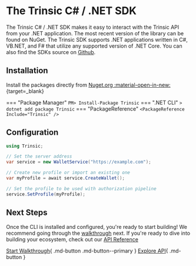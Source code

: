 # The Trinsic C# / .NET SDK  
The Trinsic C# / .NET SDK makes it easy to interact with the Trinsic API from your .NET application. The most recent version of the library can be found on NuGet. The Trinsic SDK  supports .NET applications written in C#, VB.NET, and F# that utilize any supported version of .NET Core. You can also find the SDKs source on [Github](https://github.com/trinsic-id/sdk/dotnet).

## Installation
Install the packages directly from [Nuget.org :material-open-in-new:](https://www.nuget.org/packages/Trinsic){target=_blank}

=== "Package Manager"
    ```
    PM> Install-Package Trinsic
    ```
=== ".NET CLI"
    ```
    > dotnet add package Trinsic
    ```
=== "PackageReference"
    ```
    <PackageReference Include="Trinsic" />
    ```

## Configuration

```csharp
using Trinsic;

// Set the server address
var service = new WalletService("https://example.com");

// Create new profile or import an existing one
var myProfile = await service.CreateWallet();

// Set the profile to be used with authorization pipeline
service.SetProfile(myProfile);
```

## Next Steps

Once the CLI is installed and configured, you're ready to start building! We recommend going through the [walkthrough](./vaccination-net.md) next. If you're ready to dive into building your ecosystem, check out our [API Reference](/reference/index.md)

[Start Walkthrough](./vaccination-net.md){ .md-button .md-button--primary } [Explore API](/reference/index.md){ .md-button }

